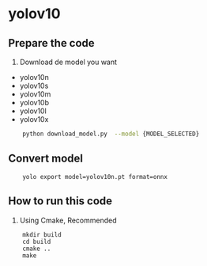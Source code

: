 # yolov10


## Prepare the code 


1. Download de model you want 

  
  - yolov10n
  - yolov10s
  - yolov10m
  - yolov10b
  - yolov10l
  - yolov10x


```bash
    python download_model.py  --model {MODEL_SELECTED}
```

## Convert model

```
    yolo export model=yolov10n.pt format=onnx
```


## How to run this code 


1. Using Cmake, Recommended

```
    mkdir build
    cd build
    cmake ..
    make
```

